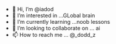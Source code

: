 - 👋 Hi, I’m @iadod
- 👀 I’m interested in ...GLobal brain
- 🌱 I’m currently learning ...noob lessons
- 💞️ I’m looking to collaborate on ... ai
- 📫 How to reach me ... @_dodd_z

<!---
iadod/iadod is a ✨ special ✨ repository because its `README.md` (this file) appears on your GitHub profile.
You can click the Preview link to take a look at your changes.
--->
